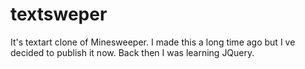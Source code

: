 # textsweper
It's textart clone of Minesweeper. 
I made this a long time ago but I ve decided to publish it now.
Back then I was learning JQuery.



